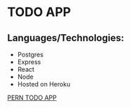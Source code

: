 # TODO APP

## Languages/Technologies:

+ Postgres
+ Express
+ React
+ Node
+ Hosted on Heroku

[PERN TODO APP](https://todo-application-pern.herokuapp.com/)
